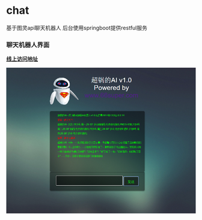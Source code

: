 # chat
基于图灵api聊天机器人 后台使用springboot提供restful服务
### 聊天机器人界面
**[线上访问地址](http://66super.com/ai/)**             

![Mint version demo](desc.png)  
